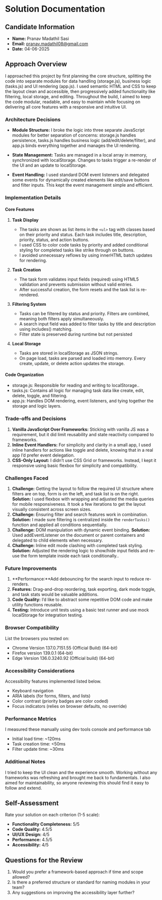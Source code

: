 # Solution Documentation

## Candidate Information

- **Name:** Pranav Madathil Sasi
- **Email:** pranav.madathil08@gmail.com
- **Date:** 04-06-2025

## Approach Overview
I approached this project by first planning the core structure, splitting the code into separate modules for data handling (storage.js), business logic (tasks.js) and UI rendering (app.js). I used semantic HTML and CSS to keep the layout clean and accessible, then progressively added functionality like filtering, local storage, and editing. Throughout the build, I aimed to keep the code modular, readable, and easy to maintain while focusing on delivering all core features with a responsive and intuitive UI.

### Architecture Decisions

- **Module Structure:**  I broke the logic into three separate JavaScript modules for better separation of concerns: storage.js handles persistence, tasks.js handles business logic (add/edit/delete/filter), and app.js binds everything together and manages the UI rendering.

- **State Management:** Tasks are managed in a local array in memory, synchronized with localStorage. Changes to tasks trigger a re-render of the UI and an update to localStorage.

- **Event Handling:** I used standard DOM event listeners and delegated some events for dynamically created elements like edit/save buttons and filter inputs. This kept the event management simple and efficient.

### Implementation Details

#### Core Features

1. **Task Display**
   - The tasks are shown as list items in the `<ul>` tag with classes based on their priority and status. Each task includes title, description, priority, status, and action buttons.
   - I used CSS to color code tasks by priority and added conditional styling for completed tasks like strike through on buttons.
   - I avoided unnecessary reflows by using innerHTML batch updates for rendering.

2. **Task Creation**
   - The task form validates input fields (required) using HTML5 validation and prevents submission without valid entries.
   - After successful creation, the form resets and the task list is re-rendered.

3. **Filtering System**
   - Tasks can be filtered by status and priority. Filters are combined, meaning both filters apply simultaneously.
   - A search input field was added to filter tasks by title and description using includes() matching.
   - Filter state is preserved during runtime but not persisted

4. **Local Storage**
   - Tasks are stored in localStorage as JSON strings.
   - On page load, tasks are parsed and loaded into memory. Every create, update, or delete action updates the storage.

#### Code Organization
   - storage.js: Responsible for reading and writing to localStorage..
   - tasks.js: Contains all logic for managing task data like create, edit, delete, toggle, and filtering.
   - app.js: Handles DOM rendering, event listeners, and tying together the storage and logic layers.

### Trade-offs and Decisions

1. **Vanilla JavaScript Over Frameworks:** Sticking with vanilla JS was a requirement, but it did limit reusability and state reactivity compared to frameworks.
2. **Inline Event Handlers:** For simplicity and clarity in a small app, I used inline handlers for actions like toggle and delete, knowing that in a real app I’d prefer event delegation.
3. **CSS-Only Layout:** I didn’t use CSS Grid or frameworks. Instead, I kept it responsive using basic flexbox for simplicity and compatibility.

### Challenges Faced

1. **Challenge:** Getting the layout to follow the required UI structure where filters are on top, form is on the left, and task list is on the right.
   **Solution:** I used flexbox with wrapping and adjusted the media queries for mobile responsiveness. It took a few iterations to get the layout visually consistent across screen sizes.
2. **Challenge:** Ensuring filter and search features work in combination.
   **Solution:** I made sure filtering is centralized inside the `renderTasks()` function and applied all conditions sequentially.
3. **Challenge:** DOM manipulation with dynamic event binding.
   **Solution:** Used addEventListener on the document or parent containers and delegated to child elements when necessary.
4. **Challenge:** Inline edit mode clashing with completed task styling.
   **Solution:** Adjusted the rendering logic to show/hide input fields and re-use the form template inside each task conditionally..

### Future Improvements

1. **Performance:**Add debouncing for the search input to reduce re-renders.
2. **Features:** Drag-and-drop reordering, task exporting, dark mode toggle, and task stats would be valuable additions.
3. **Code Quality:** I’d like to abstract some repetitive DOM code and make utility functions reusable.
4. **Testing:** Introduce unit tests using a basic test runner and use mock localStorage for integration testing.


### Browser Compatibility

List the browsers you tested on:
- Chrome Version 137.0.7151.55 (Official Build) (64-bit)
- Firefox version 139.0.1 (64-bit)
- Edge Version 136.0.3240.92 (Official build) (64-bit)

### Accessibility Considerations

Accessibility features implemented listed below.
- Keyboard navigation
- ARIA labels (for forms, filters, and lists)
- Color contrast (priority badges are color coded)
- Focus indicators (relies on browser defaults, no override)

### Performance Metrics 

I measured these manually using dev tools console and performance tab
- Initial load time: ~120ms
- Task creation time: <50ms
- Filter update time: ~30ms

### Additional Notes

I tried to keep the UI clean and the experience smooth. Working without any frameworks was refreshing and brought me back to fundamentals. I also aimed for maintainability, so anyone reviewing this should find it easy to follow and extend.

## Self-Assessment

Rate your solution on each criterion (1-5 scale):

- **Functionality Completeness:** 5/5
- **Code Quality:** 4.5/5
- **UI/UX Design:** 4/5
- **Performance:** 4.5/5
- **Accessibility:** 4/5

## Questions for the Review

1. Would you prefer a framework-based approach if time and scope allowed?
2. Is there a preferred structure or standard for naming modules in your team?
3. Any suggestions on improving the accessibility layer further?
